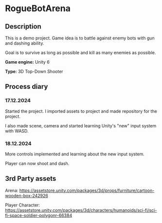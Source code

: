 # RogueBotArena

## Description
This is a demo project. Game idea is to battle against enemy bots with gun and dashing ability.

Goal is to survive as long as possible and kill as many enemies as possible.


**Game engine:** Unity 6

**Type:** 3D Top-Down Shooter

## Process diary
### 17.12.2024
Started the project. I imported assets to project and made repository for the project.

I also made scene, camera and started learning Unity's "new" input system with WASD.

### 18.12.2024
More controls implemented and learning about the new input system. 

Player can now shoot and dash.



## 3rd Party assets
Arena:  https://assetstore.unity.com/packages/3d/props/furniture/cartoon-wooden-box-242926

Player Character: https://assetstore.unity.com/packages/3d/characters/humanoids/sci-fi/sci-fi-space-soldier-polygonr-66384

